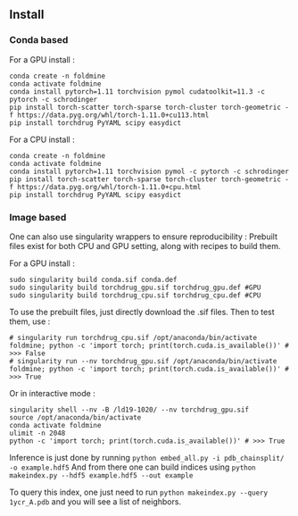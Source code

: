 ## Install

### Conda based

For a GPU install :
```
conda create -n foldmine
conda activate foldmine
conda install pytorch=1.11 torchvision pymol cudatoolkit=11.3 -c pytorch -c schrodinger
pip install torch-scatter torch-sparse torch-cluster torch-geometric -f https://data.pyg.org/whl/torch-1.11.0+cu113.html
pip install torchdrug PyYAML scipy easydict
```

For a CPU install :
```
conda create -n foldmine
conda activate foldmine
conda install pytorch=1.11 torchvision pymol -c pytorch -c schrodinger
pip install torch-scatter torch-sparse torch-cluster torch-geometric -f https://data.pyg.org/whl/torch-1.11.0+cpu.html
pip install torchdrug PyYAML scipy easydict
```

### Image based

One can also use singularity wrappers to ensure reproducibility :
Prebuilt files exist for both CPU and GPU setting, along with recipes to build them.

For a GPU install :
```
sudo singularity build conda.sif conda.def
sudo singularity build torchdrug_gpu.sif torchdrug_gpu.def #GPU
sudo singularity build torchdrug_cpu.sif torchdrug_cpu.def #CPU
```

To use the prebuilt files, just directly download the .sif files.
Then to test them, use :
```
# singularity run torchdrug_cpu.sif /opt/anaconda/bin/activate foldmine; python -c 'import torch; print(torch.cuda.is_available())' # >>> False
# singularity run --nv torchdrug_gpu.sif /opt/anaconda/bin/activate foldmine; python -c 'import torch; print(torch.cuda.is_available())' # >>> True
```

Or in interactive mode :
```
singularity shell --nv -B /ld19-1020/ --nv torchdrug_gpu.sif
source /opt/anaconda/bin/activate 
conda activate foldmine
ulimit -n 2048
python -c 'import torch; print(torch.cuda.is_available())' # >>> True
```

Inference is just done by running `python embed_all.py -i pdb_chainsplit/ -o example.hdf5`
And from there one can build indices using `python makeindex.py --hdf5 example.hdf5 --out example`

To query this index, one just need to run `python makeindex.py --query 1ycr_A.pdb` and you will see 
a list of neighbors.


